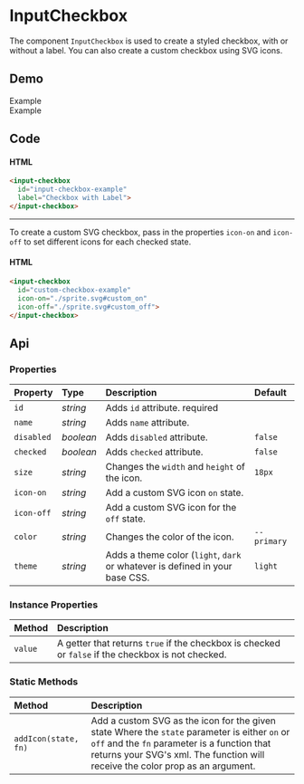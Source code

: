 # InputCheckbox

The component `InputCheckbox` is used to create a styled checkbox, with or without a label. You can also create a custom checkbox using SVG icons.

## Demo

<div class="example">
  <div class="header">Example</div>
  <div class="content">
    <input-checkbox
      id="input-checkbox-example"
      label="Checkbox with Label">
    </input-checkbox>
  </div>
</div>

<div class="example">
  <div class="header">Example</div>
  <div class="content">
    <input-checkbox
      id="custom-checkbox-example1"
      size="100px"
      icon-on="./sprite.svg#custom_on"
      icon-off="./sprite.svg#custom_off">
    </input-checkbox>
  </div>
</div>

## Code

#### HTML
```html
<input-checkbox
  id="input-checkbox-example"
  label="Checkbox with Label">
</input-checkbox>
```

---

To create a custom SVG checkbox, pass in the properties `icon-on` and `icon-off` to set  different icons for each checked state.

#### HTML

```html
<input-checkbox
  id="custom-checkbox-example"
  icon-on="./sprite.svg#custom_on"
  icon-off="./sprite.svg#custom_off">
</input-checkbox>
```

## Api

### Properties

| Property | Type | Description | Default |
| :--- | :--- | :--- | :--- |
| `id` | *string* | Adds `id` attribute. <span class="req">required</span> |  |
| `name` | *string* | Adds `name` attribute. |  |
| `disabled` | *boolean* | Adds `disabled` attribute. | `false` |
| `checked` | *boolean* | Adds `checked` attribute. | `false` |
| `size` | *string* | Changes the `width` and `height` of the icon. | `18px` |
| `icon-on` | *string* | Add a custom SVG icon `on` state. |  |
| `icon-off` | *string* | Add a custom SVG icon for the `off` state. |  |
| `color` | *string* | Changes the color of the icon. | `--primary` |
| `theme` | *string* | Adds a theme color (`light`, `dark` or whatever is defined in your base CSS. | `light` |

### Instance Properties

| Method | Description |
| :--- | :--- |
| `value` | A getter that returns `true` if the checkbox is checked or `false` if the checkbox is not checked. |

### Static Methods

| Method | Description |
| :--- | :--- |
| `addIcon(state, fn)` | Add a custom SVG as the icon for the given state Where the `state` parameter is either `on` or `off` and the `fn` parameter is a function that returns your SVG's xml. The function will receive the color prop as an argument. |
